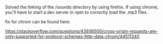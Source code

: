 Solved the linking of the /sounds directory by using firefox.  If using chrome, you'll have to start a dev server in npm
to correctly load the .mp3 files.

fix for chrom can be found here:

https://stackoverflow.com/questions/43936500/cross-origin-requests-are-only-supported-for-protocol-schemes-http-data-chrom/44511340
